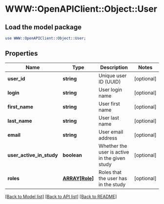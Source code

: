 # WWW::OpenAPIClient::Object::User

## Load the model package
```perl
use WWW::OpenAPIClient::Object::User;
```

## Properties
Name | Type | Description | Notes
------------ | ------------- | ------------- | -------------
**user_id** | **string** | Unique user ID (UUID) | [optional] 
**login** | **string** | User login name | [optional] 
**first_name** | **string** | User first name | [optional] 
**last_name** | **string** | User last name | [optional] 
**email** | **string** | User email address | [optional] 
**user_active_in_study** | **boolean** | Whether the user is active in the given study | [optional] 
**roles** | [**ARRAY[Role]**](Role.md) | Roles that the user has in the study | [optional] 

[[Back to Model list]](../README.md#documentation-for-models) [[Back to API list]](../README.md#documentation-for-api-endpoints) [[Back to README]](../README.md)


